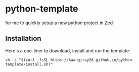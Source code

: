 # python-template
for me to quickly setup a new python project in Zed

## Installation
Here's a one-liner to download, install and run the template:
```
sh -c "$(curl -fsSL https://kaangiray26.github.io/python-template/install.sh)"
```